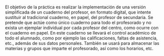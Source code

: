 El objetivo de la práctica es realizar la implementación de una versión simplificada de un
cuaderno del profesor, en formato digital, que intente sustituir al tradicional cuaderno, en
papel, del profesor de secundaria. Se pretende que actúe como único cuaderno para todo el
profesorado y no exista un ejemplar individual por cada profesor del centro, como ocurre con
el cuaderno en papel.
En este cuaderno se llevará el control académico de todo el alumnado, como por ejemplo las
calificaciones, faltas de asistencia, etc., además de sus datos personales. También se usará
para almacenar las materias y grupos que imparte el profesorado, así como los horarios, etc.